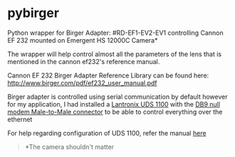 # pybirger
Python wrapper for Birger Adapter: #RD-EF1-EV2-EV1 controlling Cannon EF 232 mounted on
Emergent HS 12000C Camera*

The wrapper will help control almost all the parameters of the lens
that is mentioned in the cannon ef232's reference manual. 

Cannon EF 232 Birger Adapter Reference Library can be found here:
http://www.birger.com/pdf/ef232_user_manual.pdf


Birger adapter is controlled using serial communication by default
however for my application, I had installed a [Lantronix UDS 1100](http://www.lantronix.com/products/uds1100-uds1100-poe/)
with the [DB9 null modem Male-to-Male connector](http://www.amazon.com/CablesOnline-Slimline-Transfer-Adapter-AD-N05M-2/dp/B00HGJ7JMU/ref=sr_1_6?s=pc&ie=UTF8&qid=1454600905&sr=1-6&keywords=null+modem+adapter+db9+male+to+male) to be able to control everything over the ethernet

For help regarding configuration of UDS 1100, refer the manual [here](http://www.lantronix.com/wp-content/uploads/pdf/UDS1100_UG.pdf)

> *The camera shouldn't matter
